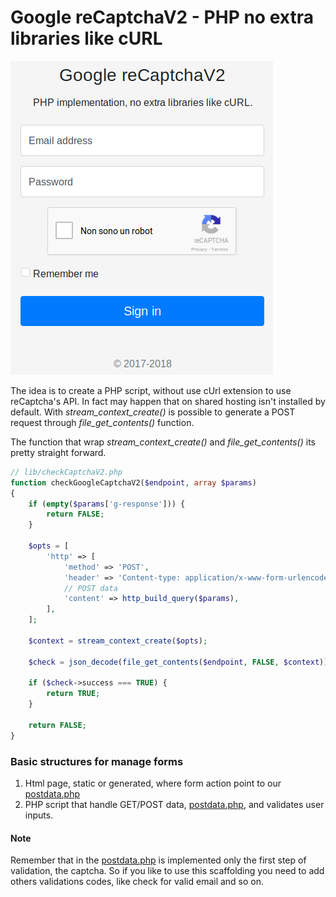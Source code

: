 # Google reCaptchaV2 - PHP no extra libraries like cURL

![Screenshot index.html](/assets/img/Google-reCaptchaV2.png?raw=true) 

The idea is to create a PHP script, without use cUrl extension to use reCaptcha's API. In fact may happen that on shared hosting isn't installed by default.
With *stream_context_create()* is possible to generate a POST request through *file_get_contents()* function.

The function that wrap *stream_context_create()* and *file_get_contents()* its pretty straight forward.

```php
// lib/checkCaptchaV2.php
function checkGoogleCaptchaV2($endpoint, array $params)
{
	if (empty($params['g-response'])) {
		return FALSE;
	}

	$opts = [
		'http' => [
			'method' => 'POST',
			'header' => 'Content-type: application/x-www-form-urlencoded',
			// POST data
			'content' => http_build_query($params),
		],
	];

	$context = stream_context_create($opts);

	$check = json_decode(file_get_contents($endpoint, FALSE, $context));

	if ($check->success === TRUE) {
		return TRUE;
	}

	return FALSE;
}
```

### Basic structures for manage forms
1.  Html page, static or generated, where form action point to our [postdata.php](/postdata.php)
2.  PHP script that handle GET/POST data, [postdata.php](/postdata.php), and validates user inputs.

#### Note
Remember that in the [postdata.php](/postdata.php) is implemented only the first step of validation, the captcha. So if you like to use this scaffolding you need to add others validations codes, like check for valid email and so on.